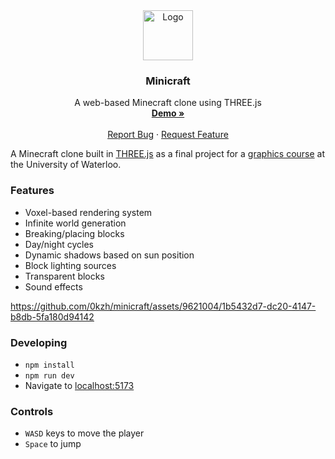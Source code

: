 <div align="center">
  <a href="https://github.com/othneildrew/Best-README-Template">
    <img src="images/logo.png" alt="Logo" width="80" height="80">
  </a>

  <h3 align="center">Minicraft</h3>

  <p align="center">
    A web-based Minecraft clone using THREE.js
    <br />
    <a href="https://minecraft.kelvinzhang.ca"><strong>Demo »</strong></a>
    <br />
    <br />
    <a href="https://github.com/othneildrew/Best-README-Template/issues">Report Bug</a>
    ·
    <a href="https://github.com/othneildrew/Best-README-Template/issues">Request Feature</a>
  </p>
</div>


A Minecraft clone built in [THREE.js](https://threejs.org/) as a final project for a [graphics course](https://student.cs.uwaterloo.ca/~cs488/Fall2023) at the University of Waterloo. 

### Features
* Voxel-based rendering system
* Infinite world generation
* Breaking/placing blocks
* Day/night cycles
* Dynamic shadows based on sun position
* Block lighting sources
* Transparent blocks
* Sound effects

https://github.com/0kzh/minicraft/assets/9621004/1b5432d7-dc20-4147-b8db-5fa180d94142

### Developing
- `npm install`
- `npm run dev`
- Navigate to [localhost:5173](http://localhost:5173)

### Controls
- `WASD` keys to move the player
- `Space` to jump
